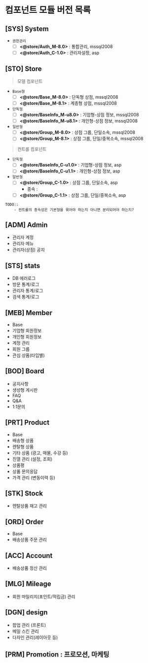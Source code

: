 
# 컴포넌트 모듈 버전 목록

## [SYS] System
- `권한관리`
    - [ ] **<@store/Auth_M-8.0>** : 통합관리, mssql2008
    - [ ] **<@store/Auth_C-1.0>** : 관리자설정, asp
  
## [STO] Store
> 모델 컴포넌트
- `Base형`
  - [ ] **<@store/Base_M-8.0>** : 단독형 상점, mssql2008
  - [ ] **<@store/Base_M-8.1>** : 계층형 상점, mssql2008
- `단독형`
    - [ ] **<@store/BaseInfo_M-u8.0>** : 기업형-상점 정보, mssql2008 
    - [ ] **<@store/BaseInfo_M-u8.1>** : 개인형-상점 정보, mssql2008 
- `일반형`
    - [ ] **<@store/Group_M-8.0>** : 상점 그룹, 단일소속, mssql2008
    - [ ] **<@store/Group_M-8.1>** : 상점 그룹, 단일/중복소속, mssql2008

> 컨트롤 컴포넌트
- `단독형`
    - [ ] **<@store/BaseInfo_C-u1.0>** : 기업형-상점 정보, asp 
    - [ ] **<@store/BaseInfo_C-u1.1>** : 개인형-상점 정보, asp 
- `알반형`
    - [ ] **<@store/Group_C-1.0>** : 상점 그룹, 단일소속, asp
        + 종속 : 
    - [ ] **<@store/Group_C-1.1>** : 상점 그룹, 단일/중복소속, asp

```
TODO::
    - 컨트롤의 종속성은 기본형을 묶어야 하는지 아니면 분리되어야 하는지?

```
## [ADM] Admin
- 관리자 계정
- 관리자 메뉴
- 관리자(상점) 공지

## [STS] stats
- DB 에러로그
- 방문 통계/로그
- 관리자 통계/로그
- 검색 통계/로그

## [MEB] Member
- Base
- 기업형 회원정보
- 개인형 회원정보
- 계정 관리
- 회원 그룹
- 관심 상품(타입별)

## [BOD] Board
- 공지사항
- 생성형 게시판
- FAQ
- Q&A
- 1:1문의

## [PRT] Product
- Base
- 배송형 상품
- 렌탈형 상품
- 기타 상품 (광고, 매물, 수강 등)
- 진열 관리 (설정, 조회)
- 상품평
- 상품 문의응답
- 가격 관리 (변동이력 등)

## [STK] Stock
- 렌탈상품 재고 관리

## [ORD] Order
- Base
- 배송상품 주문 관리
  
## [ACC] Account
- 배송상품 정산 관리

## [MLG] Mileage
- 회원 마일리지(포인트/적립금) 관리

## [DGN] design
- 팝업 관리 (프론트)
- 메일 스킨 관리
- 다자인 관리(레이아웃 등)

## [PRM] Promotion : 프로모션, 마케팅